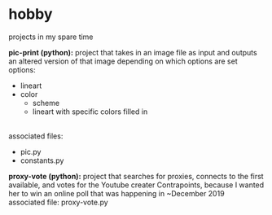 # hobby
projects in my spare time

<b>pic-print (python):</b>
project that takes in an image file as input and outputs an altered version of that image depending on which options are set
</br>options:<ul>
  <li>lineart</li>
  <li>color
    <ul>
      <li>scheme</li>
      <li>lineart with specific colors filled in</li>
    </ul>
  </li>
</ul>
</br>associated files:<ul>
  <li>pic.py</li>
  <li>constants.py</li>
</ul>

<b>proxy-vote (python):</b>
project that searches for proxies, connects to the first available, and votes for the Youtube creater Contrapoints, because I wanted her to win an online poll that was happening in ~December 2019
</br>associated file: proxy-vote.py
